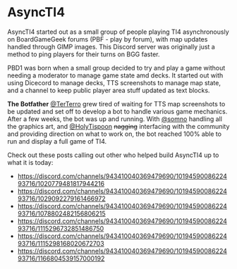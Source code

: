 # AsyncTI4

AsyncTI4 started out as a small group of people playing TI4 asynchronously on BoardGameGeek forums (PBF - play by forum), with map updates handled through GIMP images. This Discord server was originally just a method to ping players for their turns on BGG faster.

PBD1 was born when a small group decided to try and play a game without needing a moderator to manage game state amd decks. It started out with using Dicecord to manage decks, TTS screenshots to manage map state, and a channel to keep public player area stuff updated as text blocks.

**The Botfather** [@TerTerro](https://github.com/TerTerro) grew tired of waiting for TTS map screenshots to be updated and set off to develop a bot to handle various game mechanics. After a few weeks, the bot was up and running. With [@somno](https://github.com/CptSomno) handling all the graphics art, and [@HolyTispoon](https://github.com/HolyTispoon) ~~nagging~~ interfacing with the community and providing direction on what to work on, the bot reached 100% able to run and display a full game of TI4.

Check out these posts calling out other who helped build AsyncTI4 up to what it is today:
- https://discord.com/channels/943410040369479690/1019459008622493716/1020779481817944216
- https://discord.com/channels/943410040369479690/1019459008622493716/1029092279161466972
- https://discord.com/channels/943410040369479690/1019459008622493716/1078802482156806215
- https://discord.com/channels/943410040369479690/1019459008622493716/1115296732851486750
- https://discord.com/channels/943410040369479690/1019459008622493716/1115298168020672703
- https://discord.com/channels/943410040369479690/1019459008622493716/1166804539157000192
